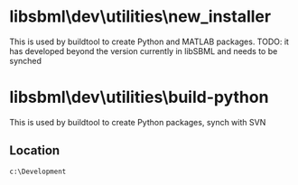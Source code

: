 # libsbml\dev\utilities\new_installer
This is used by buildtool to create Python and MATLAB packages.
TODO: it has developed beyond the version currently in libSBML and needs to be synched

# libsbml\dev\utilities\build-python
This is used by buildtool to create Python packages, synch with SVN

## Location
`c:\Development`
